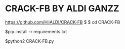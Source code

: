 # CRACK-FB  BY ALDI GANZZ

https://github.com/HiiALDI/CRACK-FB
$
$ cd CRACK-FB

$pip install -r requirements.txt

$python2 CRACK-FB.py

 


